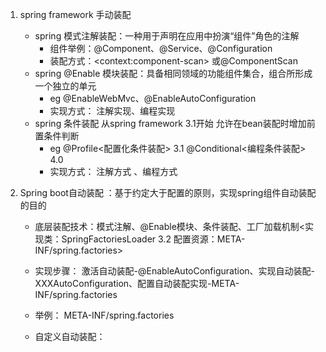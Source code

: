 1. spring framework 手动装配
   * spring 模式注解装配：一种用于声明在应用中扮演“组件”角色的注解
        * 组件举例：@Component、@Service、@Configuration
        * 装配方式：\<context:component-scan> 或@ComponentScan 
   * spring @Enable 模块装配：具备相同领域的功能组件集合，组合所形成一个独立的单元
        * eg @EnableWebMvc、@EnableAutoConfiguration
        * 实现方式： 注解实现、编程实现
   * spring 条件装配 从spring framework 3.1开始 允许在bean装配时增加前置条件判断
        * eg @Profile<配置化条件装配> 3.1  @Conditional<编程条件装配> 4.0
        * 实现方式： 注解方式 、编程方式

2. Spring boot自动装配 ：基于约定大于配置的原则，实现spring组件自动装配的目的
   * 底层装配技术：模式注解、@Enable模块、条件装配、工厂加载机制<实现类：SpringFactoriesLoader 3.2 配置资源：META-INF/spring.factories>
   * 实现步骤： 激活自动装配-@EnableAutoConfiguration、实现自动装配-XXXAutoConfiguration、配置自动装配实现-META-INF/spring.factories
   * 举例： META-INF/spring.factories
   
   * 自定义自动装配：
